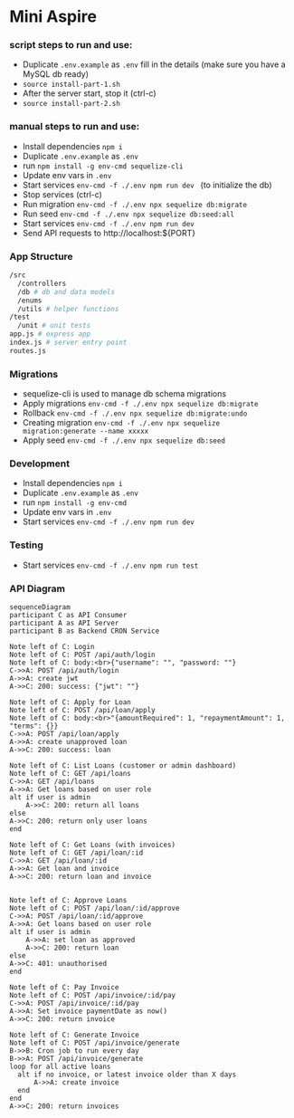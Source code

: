 # Mini Aspire

### script steps to run and use:

- Duplicate `.env.example` as `.env` fill in the details (make sure you have a MySQL db ready)
- `source install-part-1.sh`
- After the server start, stop it (ctrl-c)
- `source install-part-2.sh`

### manual steps to run and use:

- Install dependencies `npm i`
- Duplicate `.env.example` as `.env`
- run `npm install -g env-cmd sequelize-cli`
- Update env vars in `.env`
- Start services `env-cmd -f ./.env npm run dev ` (to initialize the db)
- Stop services (ctrl-c)
- Run migration `env-cmd -f ./.env npx sequelize db:migrate `
- Run seed `env-cmd -f ./.env npx sequelize db:seed:all `
- Start services `env-cmd -f ./.env npm run dev `
- Send API requests to http://localhost:${PORT}

### App Structure

```bash
/src
  /controllers
  /db # db and data models
  /enums
  /utils # helper functions
/test
  /unit # unit tests
app.js # express app
index.js # server entry point
routes.js
```

### Migrations

- sequelize-cli is used to manage db schema migrations
- Apply migrations `env-cmd -f ./.env npx sequelize db:migrate `
- Rollback `env-cmd -f ./.env npx sequelize db:migrate:undo`
- Creating migration `env-cmd -f ./.env npx sequelize migration:generate --name xxxxx`
- Apply seed `env-cmd -f ./.env npx sequelize db:seed `

### Development

- Install dependencies `npm i`
- Duplicate `.env.example` as `.env`
- run `npm install -g env-cmd`
- Update env vars in `.env`
- Start services `env-cmd -f ./.env npm run dev `

### Testing

- Start services `env-cmd -f ./.env npm run test `

### API Diagram

```mermaid
sequenceDiagram
participant C as API Consumer
participant A as API Server
participant B as Backend CRON Service

Note left of C: Login
Note left of C: POST /api/auth/login
Note left of C: body:<br>{"username": "", "password: ""}
C->>A: POST /api/auth/login
A->>A: create jwt
A->>C: 200: success: {"jwt": ""}

Note left of C: Apply for Loan
Note left of C: POST /api/loan/apply
Note left of C: body:<br>"{amountRequired": 1, "repaymentAmount": 1, "terms": {}}
C->>A: POST /api/loan/apply
A->>A: create unapproved loan
A->>C: 200: success: loan

Note left of C: List Loans (customer or admin dashboard)
Note left of C: GET /api/loans
C->>A: GET /api/loans
A->>A: Get loans based on user role
alt if user is admin
    A->>C: 200: return all loans
else
A->>C: 200: return only user loans
end

Note left of C: Get Loans (with invoices)
Note left of C: GET /api/loan/:id
C->>A: GET /api/loan/:id
A->>A: Get loan and invoice
A->>C: 200: return loan and invoice


Note left of C: Approve Loans
Note left of C: POST /api/loan/:id/approve
C->>A: POST /api/loan/:id/approve
A->>A: Get loans based on user role
alt if user is admin
    A->>A: set loan as approved
    A->>C: 200: return loan
else
A->>C: 401: unauthorised
end

Note left of C: Pay Invoice
Note left of C: POST /api/invoice/:id/pay
C->>A: POST /api/invoice/:id/pay
A->>A: Set invoice paymentDate as now()
A->>C: 200: return invoice

Note left of C: Generate Invoice
Note left of C: POST /api/invoice/generate
B->>B: Cron job to run every day
B->>A: POST /api/invoice/generate
loop for all active loans
  alt if no invoice, or latest invoice older than X days
      A->>A: create invoice
  end
end
A->>C: 200: return invoices

```
